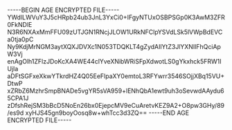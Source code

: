 -----BEGIN AGE ENCRYPTED FILE-----
YWdlLWVuY3J5cHRpb24ub3JnL3YxCi0+IFgyNTUxOSBPSGp0K3AwM3ZFR0FkNDlE
N3R6NXAxMmFFU09zUTJGN1RNcjJLOW1URkNFClpYSVdLSk5lVWpBdEVCa0tja0pC
Ny9KdjMrNGM3aytXQXJDVXc1N053TDQKLT4gZydAIlYtZ3JlYXNlIFhQciApW3Vj
enAgOlh1ZFlzJDoKcXA4WE44clYveXNibWRiSFpXdwotLS0gYkxhck5FRW1IUjla
aDFtSGFxeXkwYTkrdHZ4Q05EeFlpaXY0emtoL3RFYwrr3546SOjjXBq15VU+DtwP
xZRbZ6MzhrSmpBNADe5vgYR5sVA959+lENhQbA1ewt9uh3oSevwdAAydu65CPA1J
zDfshRejSM3bBcD5NoEn26bx0EjepcMV9eCuAretvKEZ9A2+O8pw3GHy/89/es9d
xyHJS45gn9boyOosq8w+whTcc3d3ZQ==
-----END AGE ENCRYPTED FILE-----
